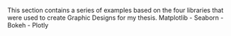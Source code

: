 This section contains a series of examples based on the four libraries that were used to create Graphic Designs for my thesis.
Matplotlib - Seaborn - Bokeh - Plotly
